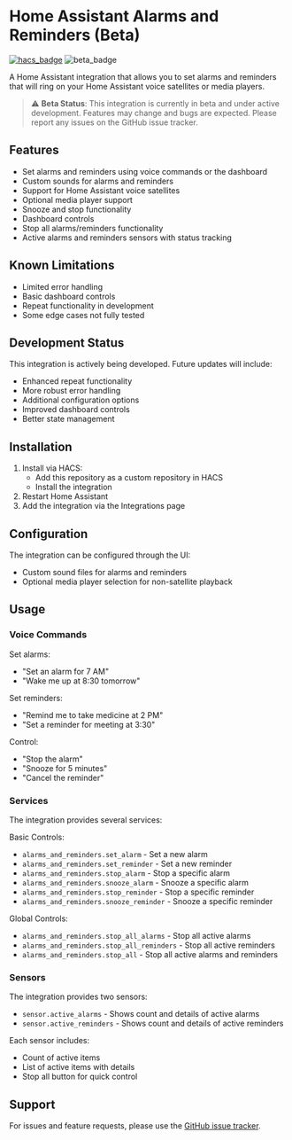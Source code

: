 # Home Assistant Alarms and Reminders (Beta)

[![hacs_badge](https://img.shields.io/badge/HACS-Custom-41BDF5.svg)](https://github.com/hacs/integration)
![beta_badge](https://img.shields.io/badge/Status-Beta-orange.svg)

A Home Assistant integration that allows you to set alarms and reminders that will ring on your Home Assistant voice satellites or media players.

> ⚠️ **Beta Status**: This integration is currently in beta and under active development. Features may change and bugs are expected. Please report any issues on the GitHub issue tracker.

## Features

- Set alarms and reminders using voice commands or the dashboard
- Custom sounds for alarms and reminders
- Support for Home Assistant voice satellites
- Optional media player support
- Snooze and stop functionality
- Dashboard controls
- Stop all alarms/reminders functionality
- Active alarms and reminders sensors with status tracking

## Known Limitations
- Limited error handling
- Basic dashboard controls
- Repeat functionality in development
- Some edge cases not fully tested

## Development Status
This integration is actively being developed. Future updates will include:
- Enhanced repeat functionality
- More robust error handling
- Additional configuration options
- Improved dashboard controls
- Better state management

## Installation

1. Install via HACS:
   - Add this repository as a custom repository in HACS
   - Install the integration
2. Restart Home Assistant
3. Add the integration via the Integrations page

## Configuration

The integration can be configured through the UI:
- Custom sound files for alarms and reminders
- Optional media player selection for non-satellite playback

## Usage

### Voice Commands

Set alarms:
- "Set an alarm for 7 AM"
- "Wake me up at 8:30 tomorrow"

Set reminders:
- "Remind me to take medicine at 2 PM"
- "Set a reminder for meeting at 3:30"

Control:
- "Stop the alarm"
- "Snooze for 5 minutes"
- "Cancel the reminder"

### Services

The integration provides several services:

Basic Controls:
- `alarms_and_reminders.set_alarm` - Set a new alarm
- `alarms_and_reminders.set_reminder` - Set a new reminder
- `alarms_and_reminders.stop_alarm` - Stop a specific alarm
- `alarms_and_reminders.snooze_alarm` - Snooze a specific alarm
- `alarms_and_reminders.stop_reminder` - Stop a specific reminder
- `alarms_and_reminders.snooze_reminder` - Snooze a specific reminder

Global Controls:
- `alarms_and_reminders.stop_all_alarms` - Stop all active alarms
- `alarms_and_reminders.stop_all_reminders` - Stop all active reminders
- `alarms_and_reminders.stop_all` - Stop all active alarms and reminders

### Sensors

The integration provides two sensors:
- `sensor.active_alarms` - Shows count and details of active alarms
- `sensor.active_reminders` - Shows count and details of active reminders

Each sensor includes:
- Count of active items
- List of active items with details
- Stop all button for quick control

## Support

For issues and feature requests, please use the [GitHub issue tracker](https://github.com/omaramin-2000/HA-Alarms-and-Reminders/issues).

